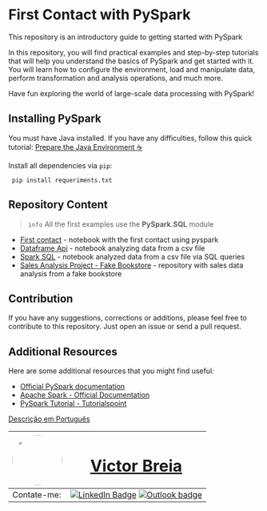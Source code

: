 # First Contact with PySpark

This repository is an introductory guide to getting started with PySpark

In this repository, you will find practical examples and step-by-step tutorials that will help you understand the basics of PySpark and get started with it. You will learn how to configure the environment, load and manipulate data, perform transformation and analysis operations, and much more.

Have fun exploring the world of large-scale data processing with PySpark!

## Installing PySpark

You must have Java installed. If you have any difficulties, follow this quick tutorial: [Prepare the Java Environment ☕](./docs/config_ambient.md)

Install all dependencies via `pip`:
```
 pip install requeriments.txt
 ```

## Repository Content

> `info`
> All the first examples use the **PySpark.SQL** module

- [First contact](./pyspark_proj/01.first_contact.ipynb) - notebook with the first contact using pyspark
- [Dataframe Api](./pyspark_proj/02.dataframe_api.ipynb) - notebook analyzing data from a csv file
- [Spark SQL](./pyspark_proj/03.spark_sql.ipynb) - notebook analyzed data from a csv file via SQL queries
- [Sales Analysis Project - Fake Bookstore](./pyspark_proj/real_spark_proj) - repository with sales data analysis from a fake bookstore

## Contribution

If you have any suggestions, corrections or additions, please feel free to contribute to this repository. Just open an issue or send a pull request.

## Additional Resources

Here are some additional resources that you might find useful:

- [Official PySpark documentation](https://spark.apache.org/docs/latest/api/python/index.html)
- [Apache Spark - Official Documentation](https://spark.apache.org/documentation.html)
- [PySpark Tutorial - Tutorialspoint](https://www.tutorialspoint.com/pyspark/index.htm)



[Descrição em Português](README_PT.md)

| <a  href="https://www.linkedin.com/in/victor-breia/"> <img  style="border-radius: 50%;"  src="https://i.imgur.com/lGrTp6M.png" width="100px;"  alt=""/> |<h1> [Victor Breia](https://www.linkedin.com/in/victor-breia/)</a>                                                                      </h1>                                                                                                                                                                                    |
| ----------------------------------------------------------------------------------------------------------------------------------------------------------------------------------------------------------------------------- | ---------------------------------------------------------------------------------------------------------------------------------------------------------------------------------------------------------------------------------------------------------------------------------------------------------------------- |
| Contate-me:                                                                                                                                                                                                                   | [![LinkedIn Badge](https://img.shields.io/badge/linkedin-blue?logo=linkedin&style=for-the-badge&logoColor=white)](https://www.linkedin.com/in/victor-breia/) [![Outlook badge](https://img.shields.io/badge/outlook-blue?logo=microsoftoutlook&style=for-the-badge&logoColor=white)](mailto:victordaschagas@outlook.com) |

